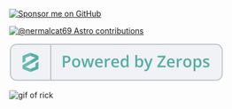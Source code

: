 [![Sponsor me on GitHub](https://img.shields.io/static/v1?label=Sponsor&message=%E2%9D%A4&logo=GitHub&color=%23fe8e86)](https://github.com/sponsors/nermalcat69)

[![@nermalcat69 Astro contributions](https://astro.badg.es/v2/contributor/nermalcat69.svg)](https://astro.badg.es/contributor/nermalcat69/)

[![zerops](public/button.svg)](https://zerops.io/)

<!-- Discord link maybe -->

<img alt="gif of rick" src="rickyy.gif" />



























<!-- 
OH MY YOU FOUND THIS


Hey, I'm Arjun Aditya, also known as Nermal or NermalCat69 on the internet. I'm a 17-year-old programmer, started coding at a young age. I love cats (though I don't hate dogs) and enjoy building and doing pull-ups. 

My journey in programming technically started at age 10 with C# in Unity. (I thought we were supposed to make our own games and play them :/ so I used to look for tutorials on how to make a game like Minecraft, considering I had no idea I could've played it for free using some client.) Other than that, I didn't have the time to build my own Minecraft, lol. -->

<!-- ### 🥪 Programming & Tools

Primarily, I work with TypeScript, Golang, PHP, Ruby, Bash, C, and Elixir, I am also exploring Rust at the moment. Additionally, I work with many frameworks and libraries for different use cases. 

For Deployments I stick with [Zerops](https://zerops.io), [Cloudflare Pages](https://pages.cloudflare.com) and [SST](https://sst.dev/).

For design, I use Figma, [CloudConvert](https://cloudconvert.com) to convert png/jpg to webp to reduce the size of an image(Don't ask me why i dont use ffmpeg), [Simple Image Resizer](https://simpleimageresizer.com) for resizing the image size(why tf are people using jpg and png everywhere on their site 😭).

I used to use [Skiff](https://skiff.com) for managing my work life, but now it's gone.

### 🍒 Get in Touch
  - <samp>
    <a target="_blank" href="https://arjunaditya.xyz">Personal Website</a> /
    <a target="_blank" href="https://nermalcat69.dev">My Projects Site</a> /
    <a target="_blank" href="https://www.producthunt.com/@nermalcat69">Product Hunt</a> /
    <a target="_blank" href="https://unsplash.com/@arjunaditya">Unsplash</a>
  </samp>

- Related to programming: meow@nermalcat69.dev
- Other inquiry: hey@arjunaditya.xyz
- <samp>
    <a target="_blank" href="https://instagram.com/nermalcat69">Instagram</a> /
    <a target="_blank" href="https://twitter.com/nermalcat69">Twitter</a> /
    <a target="_blank" href="https://discord.com/users/989106479699210310">Direct Message on Discord</a> /
    <a target="_blank" href="https://discord.gg/96FJqu8aPK">Discord Server</a>
  </samp>



### 💿 Stuff I've done so far

I've done a bunch of cool stuff. I've edited videos using Final Cut Pro X and created WordPress themes (for personal use), as well as Ghost.org themes (also for personal use). Sold websites on Flippa. Additionally, I used to write blogs on a website hosted on Ghost.org, which helped me gain a lot of insights about seo. Developed smart contracts on Solana and Ethereum, and built Discord bots using Typescript, among other cool projects. -->

 <!--  [![Discord Presence](https://lanyard.cnrad.dev/api/989106479699210310)](https://discord.com/users/989106479699210310) -->
